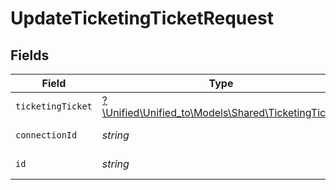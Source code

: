 # UpdateTicketingTicketRequest


## Fields

| Field                                                                                        | Type                                                                                         | Required                                                                                     | Description                                                                                  |
| -------------------------------------------------------------------------------------------- | -------------------------------------------------------------------------------------------- | -------------------------------------------------------------------------------------------- | -------------------------------------------------------------------------------------------- |
| `ticketingTicket`                                                                            | [?\Unified\Unified_to\Models\Shared\TicketingTicket](../../Models/Shared/TicketingTicket.md) | :heavy_minus_sign:                                                                           | N/A                                                                                          |
| `connectionId`                                                                               | *string*                                                                                     | :heavy_check_mark:                                                                           | ID of the connection                                                                         |
| `id`                                                                                         | *string*                                                                                     | :heavy_check_mark:                                                                           | ID of the Ticket                                                                             |